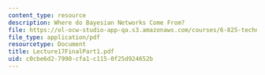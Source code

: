 ```yaml
---
content_type: resource
description: Where do Bayesian Networks Come From?
file: https://ol-ocw-studio-app-qa.s3.amazonaws.com/courses/6-825-techniques-in-artificial-intelligence-sma-5504-fall-2002/c0cbe6d27990cfa1c1150f25d924652b_Lecture17FinalPart1.pdf
file_type: application/pdf
resourcetype: Document
title: Lecture17FinalPart1.pdf
uid: c0cbe6d2-7990-cfa1-c115-0f25d924652b
---
```

